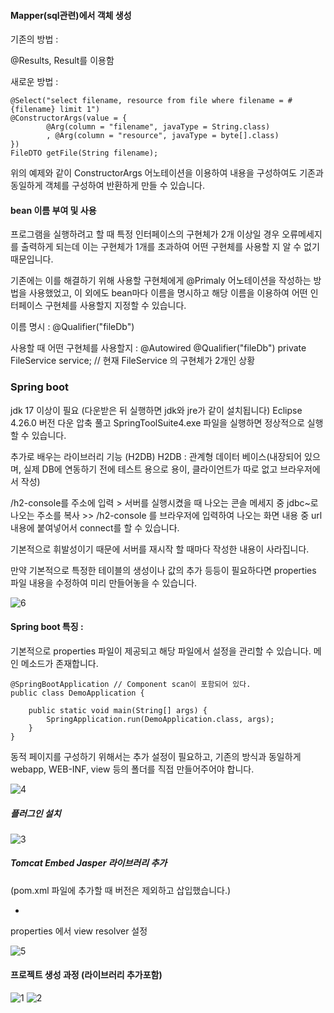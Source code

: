 


#### Mapper(sql관련)에서 객체 생성

기존의 방법 : 

@Results, Result를 이용함

새로운 방법 : 

```
@Select("select filename, resource from file where filename = #{filename} limit 1")
@ConstructorArgs(value = {
		@Arg(column = "filename", javaType = String.class)
		, @Arg(column = "resource", javaType = byte[].class)
})
FileDTO getFile(String filename);
```

위의 예제와 같이 ConstructorArgs 어노테이션을 이용하여 내용을 구성하여도 기존과 동일하게 객체를 구성하여 반환하게 만들 수 있습니다.




#### bean 이름 부여 및 사용

프로그램을 실행하려고 할 때 특정 인터페이스의 구현체가 2개 이상일 경우 오류메세지를 출력하게 되는데 이는 구현체가 1개를 초과하여 어떤 구현체를 사용할 지 알 수 없기 때문입니다.

기존에는 이를 해결하기 위해 사용할 구현체에게 @Primaly 어노테이션을 작성하는 방법을 사용했었고, 이 외에도 bean마다 이름을 명시하고 해당 이름을 이용하여 어떤 인터페이스 구현체를 사용할지 지정할 수 있습니다.

이름 명시 :
@Qualifier("fileDb")

사용할 때 어떤 구현체를 사용할지 :
@Autowired
@Qualifier("fileDb")
private FileService service; // 현재 FileService 의 구현체가 2개인 상황





### Spring boot

jdk 17 이상이 필요 (다운받은 뒤 실행하면 jdk와 jre가 같이 설치됩니다)
Eclipse 4.26.0 버전 다운
압축 풀고 SpringToolSuite4.exe 파일을 실행하면 정상적으로 실행할 수 있습니다.



추가로 배우는 라이브러리 기능 (H2DB)
H2DB : 관계형 데이터 베이스(내장되어 있으며, 실제 DB에 연동하기 전에 테스트 용으로 용이, 클라이언트가 따로 없고 브라우저에서 작성)

/h2-console를 주소에 입력 > 서버를 실행시켰을 때 나오는 콘솔 메세지 중 jdbc~로 나오는 주소를 복사 >> /h2-console 를 브라우저에 입력하여 나오는 화면 내용 중 url 내용에 붙여넣어서 connect를 할 수 있습니다.

기본적으로 휘발성이기 때문에 서버를 재시작 할 때마다 작성한 내용이 사라집니다.

만약 기본적으로 특정한 테이블의 생성이나 값의 추가 등등이 필요하다면 properties 파일 내용을 수정하여 미리 만들어놓을 수 있습니다.

![6](https://github.com/user-attachments/assets/012df215-cf92-4098-aa92-5c24ae90a402)


#### Spring boot 특징 :

기본적으로 properties 파일이 제공되고 해당 파일에서 설정을 관리할 수 있습니다.
메인 메소드가 존재합니다.

```
@SpringBootApplication // Component scan이 포함되어 있다.
public class DemoApplication {

	public static void main(String[] args) {
		SpringApplication.run(DemoApplication.class, args);
	}
}
```

동적 페이지를 구성하기 위해서는 추가 설정이 필요하고, 기존의 방식과 동일하게 webapp, WEB-INF, view 등의 폴더를 직접 만들어주어야 합니다.

![4](https://github.com/user-attachments/assets/1fc5da18-275a-4a5b-825d-8ddbc27e704f)



##### 플러그인 설치

![3](https://github.com/user-attachments/assets/ee9825eb-8758-48c2-b628-ea622c899491)



##### Tomcat Embed Jasper 라이브러리 추가
(pom.xml 파일에 추가할 때 버전은 제외하고 삽입했습니다.)

+

properties 에서 view resolver 설정

![5](https://github.com/user-attachments/assets/a0fc7025-3809-4739-ac0e-b6fbe774cb8a)




#### 프로젝트 생성 과정 (라이브러리 추가포함)

![1](https://github.com/user-attachments/assets/07e533e7-6e78-4b7f-8a6b-deeb79e687cf)
![2](https://github.com/user-attachments/assets/5d131543-a891-4294-b61b-b9faa0313265)

